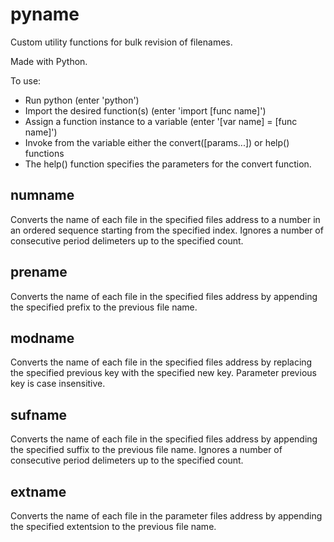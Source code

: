 # pyname

Custom utility functions for bulk revision of filenames. 

Made with Python. 

To use: 
* Run python (enter 'python')
* Import the desired function(s) (enter 'import [func name]')
* Assign a function instance to a variable (enter '[var name] = [func name]')
* Invoke from the variable either the convert([params...]) or help() functions
* The help() function specifies the parameters for the convert function.

## numname

Converts the name of each file in the specified files address to a number in an ordered sequence starting from the specified index. Ignores a number of consecutive period delimeters up to the specified count.

## prename

Converts the name of each file in the specified files address by appending the specified prefix to the previous file name.

## modname

Converts the name of each file in the specified files address by replacing the specified previous key with the specified new key. Parameter previous key is case insensitive.

## sufname

Converts the name of each file in the specified files address by appending the specified suffix to the previous file name. Ignores a number of consecutive period delimeters up to the specified count.

## extname

Converts the name of each file in the parameter files address by appending the specified extentsion to the previous file name.